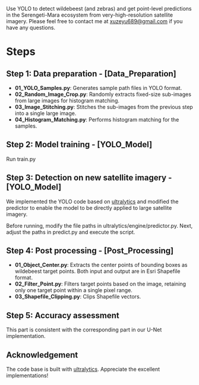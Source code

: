 
Use YOLO to detect wildebeest (and zebras) and get point-level predictions in the Serengeti-Mara ecosystem from very-high-resolution satellite imagery. 
Please feel free to contact me at xuzeyu689@gmail.com if you have any questions.

# Steps
## Step 1: Data preparation - [Data_Preparation]
- **01_YOLO_Samples.py**: Generates sample path files in YOLO format.  
- **02_Random_Image_Crop.py**: Randomly extracts fixed-size sub-images from large images for histogram matching.  
- **03_Image_Stitching.py**: Stitches the sub-images from the previous step into a single large image.  
- **04_Histogram_Matching.py**: Performs histogram matching for the samples.  

## Step 2: Model training - [YOLO_Model]

Run train.py

## Step 3: Detection on new satellite imagery - [YOLO_Model]

We implemented the YOLO code based on [ultralytics](https://github.com/ultralytics/ultralytics) and modified the predictor to enable the model to be directly applied to large satellite imagery.

Before running, modify the file paths in ultralytics/engine/predictor.py. Next, adjust the paths in predict.py and execute the script.

## Step 4: Post processing - [Post_Processing]

- **01_Object_Center.py**: Extracts the center points of bounding boxes as wildebeest target points. Both input and output are in Esri Shapefile format.  
- **02_Filter_Point.py**: Filters target points based on the image, retaining only one target point within a single pixel range.  
- **03_Shapefile_Clipping.py**: Clips Shapefile vectors.
  
## Step 5: Accuracy assessment

This part is consistent with the corresponding part in our U-Net implementation.

## Acknowledgement
The code base is built with [ultralytics](https://github.com/ultralytics/ultralytics).
Appreciate the excellent implementations!
